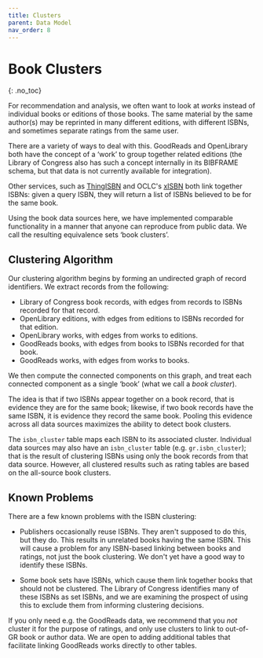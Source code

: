 ```yaml
---
title: Clusters
parent: Data Model
nav_order: 8
---
```


# Book Clusters
{: .no_toc}

For recommendation and analysis, we often want to look at *works* instead of individual books or
editions of those books.  The same material by the same author(s) may be reprinted in many different
editions, with different ISBNs, and sometimes separate ratings from the same user.

There are a variety of ways to deal with this.  GoodReads and OpenLibrary both have the concept of
a ‘work’ to group together related editions (the Library of Congress also has such a concept
internally in its BIBFRAME schema, but that data is not currently available for integration).

Other services, such as [ThingISBN](https://blog.librarything.com/thingology/2006/06/introducing-thingisbn/)
and OCLC's [xISBN](https://www.worldcat.org/affiliate/webservices/xisbn/app.jsp) both link together ISBNs:
given a query ISBN, they will return a list of ISBNs believed to be for the same book.

Using the book data sources here, we have implemented comparable functionality in a manner that
anyone can reproduce from public data.  We call the resulting equivalence sets ‘book clusters’.

## Clustering Algorithm

Our clustering algorithm begins by forming an undirected graph of record identifiers.  We extract
records from the following:

- Library of Congress book records, with edges from records to ISBNs recorded for that record.
- OpenLibrary editions, with edges from editions to ISBNs recorded for that edition.
- OpenLibrary works, with edges from works to editions.
- GoodReads books, with edges from books to ISBNs recorded for that book.
- GoodReads works, with edges from works to books.

We then compute the connected components on this graph, and treat each connected component as a single
‘book’ (what we call a *book cluster*).

The idea is that if two ISBNs appear together on a book record, that is evidence they are for the
same book; likewise, if two book records have the same ISBN, it is evidence they record the same book.
Pooling this evidence across all data sources maximizes the ability to detect book clusters.

The `isbn_cluster` table maps each ISBN to its associated cluster.  Individual data sources may also
have an `isbn_cluster` table (e.g. `gr.isbn_cluster`); that is the result of clustering ISBNs using
only the book records from that data source.  However, all clustered results such as rating tables
are based on the all-source book clusters.

## Known Problems

There are a few known problems with the ISBN clustering:

- Publishers occasionally reuse ISBNs.  They aren't supposed to do this, but they do.  This results
  in unrelated books having the same ISBN.  This will cause a problem for any ISBN-based linking
  between books and ratings, not just the book clustering.  We don't yet have a good way to identify
  these ISBNs.

- Some book sets have ISBNs, which cause them link together books that should not be clustered.
  The Library of Congress identifies many of these ISBNs as set ISBNs, and we are examining the
  prospect of using this to exclude them from informing clustering decisions.

If you only need e.g. the GoodReads data, we recommend that you *not* cluster it for the purpose of
ratings, and only use clusters to link to out-of-GR book or author data.  We are open to adding
additional tables that facilitate linking GoodReads works directly to other tables.
